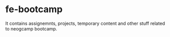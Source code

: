 # fe-bootcamp
It contains assignemnts, projects, temporary content and other stuff related to neogcamp bootcamp.
